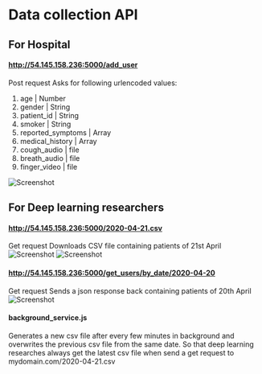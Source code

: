 # Data collection API

## For Hospital
#### http://54.145.158.236:5000/add_user
Post request
Asks for following urlencoded values:

1) age | Number
2) gender | String
3) patient_id | String
4) smoker | String
5) reported_symptoms | Array
6) medical_history | Array
7) cough_audio | file
8) breath_audio | file
9) finger_video | file

![Screenshot](https://imgur.com/ZW2SPgv.png)
## For Deep learning researchers
#### http://54.145.158.236:5000/2020-04-21.csv 
Get request
Downloads CSV file containing patients of 21st April
![Screenshot](https://imgur.com/3lrE43O.png)
![Screenshot](https://imgur.com/jtIcmxi.png)
#### http://54.145.158.236:5000/get_users/by_date/2020-04-20
Get request
Sends a json response back containing patients of 20th April
![Screenshot](https://imgur.com/CMgsiC2.png)
#### background_service.js 
Generates a new csv file after every few minutes in background and overwrites the previous csv file from the same date. So that deep learning researches always get the latest csv file when send a get request to mydomain.com/2020-04-21.csv
